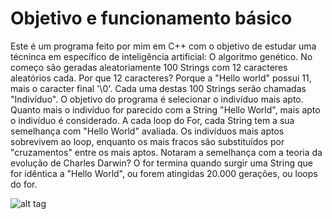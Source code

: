 # Objetivo e funcionamento básico
Este é um programa feito por mim em C++ com o objetivo de estudar uma técninca em específico de inteligência artificial: O algoritmo genético.
No começo são geradas aleatoriamente 100 Strings com 12 caracteres aleatórios cada. Por que 12 caracteres? Porque a "Hello world" possui 11, mais o caracter final '\0'.
Cada uma destas 100 Strings serão chamadas "Indivíduo". O objetivo do programa é selecionar o indivíduo mais apto. Quanto mais o indivíduo for parecido com a String "Hello World", mais apto o indivíduo é considerado.
A cada loop do For, cada String tem a sua semelhança com "Hello World" avaliada. Os indivíduos mais aptos sobrevivem ao loop, enquanto os mais fracos são substituídos por "cruzamentos" entre os mais aptos. Notaram a semelhança com a teoria da evolução de Charles Darwin?
O for termina quando surgir uma String que for idêntica a "Hello World", ou forem atingidas 20.000 gerações, ou loops do for.

![alt tag](http://i63.tinypic.com/11w8312.jpg)
